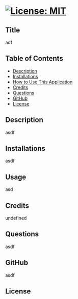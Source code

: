 # [![License: MIT](https://img.shields.io/badge/License-MIT-yellow.svg)](https://opensource.org/licenses/MIT)  
  ## Title
  adf 
  
  ## Table of Contents
  * [Description](#Description)
  * [Installations](#Installations)
  * [How to Use This Application](#HowtoUseThisApplication)
  * [Credits](#credits)
  * [Questions](#questions)
  * [GitHub](#github)
  * [License](#license)
  
  ## Description
  asdf
  ## Installations
  asdf
  ## Usage
  asd
  ## Credits
  undefined
  ## Questions
  asdf
  ## GitHub
  asdf
  ## License
